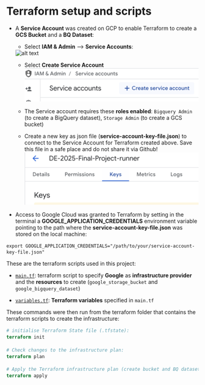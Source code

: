 # **Terraform setup and scripts**

- A **Service Account** was created on GCP to enable Terraform to create a **GCS Bucket** and a **BQ Dataset**:

    - Select **IAM & Admin** --> **Service Accounts**:

    <img src="terraform/img/GCP_service_accoount.png" alt="alt text" width="600" height="100">

    - Select **Create Service Account**
    ![alt text](image-1.png)

    - The Service account requires these **roles enabled**: `Bigquery Admin` (to create a BigQuery dataset), `Storage Admin` (to create a GCS bucket)

    - Create a new key as json file (**service-account-key-file.json**) to connect to the Service Account for Terraform created above. Save this file in a safe place and do not share it via Github!
    ![alt text](image-2.png)

- Access to Google Cloud was granted to Terraform by setting in the terminal a **GOOGLE_APPLICATION_CREDENTIALS** environment variable pointing to the path where the **service-account-key-file.json** was stored on the local machine:

```
export GOOGLE_APPLICATION_CREDENTIALS="/path/to/your/service-account-key-file.json"
```

These are the terraform scripts used in this project:

- [`main.tf`](https://github.com/AuraFrizzati/DE-2025-FinalProject-NHS-EmergencyDeptAttendances/blob/main/terraform/main.tf): terraform script to specify **Google** as **infrastructure provider** and the **resources** to create (`google_storage_bucket` and `google_bigquery_dataset`)

- [`variables.tf`](https://github.com/AuraFrizzati/DE-2025-FinalProject-NHS-EmergencyDeptAttendances/blob/main/terraform/variables.tf): **Terraform variables** specified in `main.tf`

These commands were then run from the terraform folder that contains the terraform scripts to create the infrastructure:

```terraform
# initialise Terraform State file (.tfstate):
terraform init

# Check changes to the infrastructure plan:
terraform plan 

# Apply the Terraform infrastructure plan (create bucket and BQ dataset):
terraform apply 
```